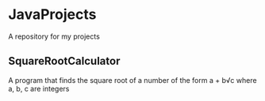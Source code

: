 # JavaProjects
A repository for my projects

## SquareRootCalculator
A program that finds the square root of a number of the form a + b√c where a, b, c are integers
